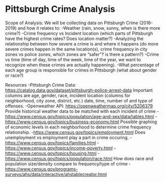 # Pittsburgh Crime Analysis

Scope of Analysis: 
We will be collecting data on Pittsburgh Crime (2016-2019) and how it relates to:
-Weather (rain, snow, sunny, when is there more crime?)
-Crime frequency vs Incident location (which parts of Pittsburgh have the highest crime rates? Does location matter?)
-Analyzing the relationship between how severe a crime is and where it happens (do more severe crimes happen in the same    location(s), crime frequency in city zones vs police zones, which zones are “safer”? is there a pattern?)
-Crime vs time (time of day, time of the week, time of the year, we want to recognize when these crimes are actually happening).
-What percentage of each age group is responsible for crimes in Pittsburgh (what about gender or race?)

Resources
-Pittsburgh Crime Data: https://catalog.data.gov/dataset/pittsburgh-police-arrest-data
Important columns are age, gender, race, incident location (columns for neighborhood, city zone, district, etc.) date, time, number of and type of offenses.
-Openweather API: https://openweathermap.org/city/5206379
Provide historical weather data to be matched with each incident of crime
-https://www.census.gov/topics/population/age-and-sex/data/tables.html
-https://www.census.gov/topics/business-economy.html
Possible graphing of economic levels in each neighborhood to determine crime frequency relationship.
-https://www.census.gov/topics/employment.html
Does unemployment vs employment play a part in crime occuring.
-https://www.census.gov/topics/families.html
-https://www.census.gov/topics/income-poverty.html
-https://www.census.gov/topics/housing.html
-https://www.census.gov/topics/population/race.html
How does race and population size/density compare to frequency/type of crime
-https://www.census.gov/programs-surveys/ahs/data/interactive/ahstablecreator.html

